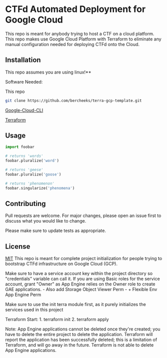# CTFd Automated Deployment for Google Cloud

This repo is meant for anybody trying to host a CTF on a cloud platform. This repo makes use
Google Cloud Platform with Terraform to eliminate any manual configuration needed for deploying
CTFd onto the Cloud.

## Installation

This repo assumes you are using linux!**

Software Needed:

This repo
```bash
git clone https://github.com/bercheeks/terra-gcp-template.git
```

[Google-Cloud-CLI](https://cloud.google.com/sdk/docs/install)

[Terraform](https://learn.hashicorp.com/tutorials/terraform/install-cli)

## Usage

```python
import foobar

# returns 'words'
foobar.pluralize('word')

# returns 'geese'
foobar.pluralize('goose')

# returns 'phenomenon'
foobar.singularize('phenomena')
```

## Contributing
Pull requests are welcome. For major changes, please open an issue first to discuss what you would like to change.

Please make sure to update tests as appropriate.

## License
[MIT](https://choosealicense.com/licenses/mit/)
This repo is meant for complete project initialization for people trying to bootstrap CTFd infrastructure on Google Cloud (GCP).

Make sure to have a service account key within the project directory so "credentials" variable can call it. If you are using Basic roles for the service account, grant "Owner" as App Engine relies on the Owner role to create GAE applications.
	- Also add Storage Object Viewer Perm
	- + Flexible Env App Engine Perm

Make sure to use the init terra module first, as it purely initializes the services used in this project

Terraform Start:
	1. terraform init
	2. terraform apply

Note: App Engine applications cannot be deleted once they're created; you have to delete the entire project to delete the application. Terraform will report the application has been successfully deleted; this is a limitation of Terraform, and will go away in the future. Terraform is not able to delete App Engine applications.